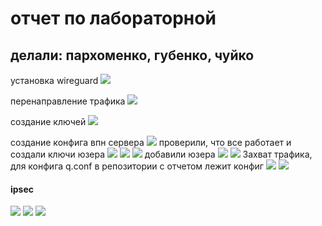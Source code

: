 # отчет по лабораторной

## делали: пархоменко, губенко, чуйко

установка wireguard
![](1.PNG)


перенаправление трафика
![](2.PNG)

создание ключей
![](3.PNG)

создание конфига впн сервера
![](4.PNG)
проверили, что все работает и создали ключи юзера
![](5.PNG)
![](6.PNG)
![](7.PNG)
добавили юзера 
![](8.PNG)
![](9.PNG)
Захват трафика, для конфига q.conf в репозитории с отчетом лежит конфиг 
![](10.PNG)
![](11.PNG)

#### ipsec
![](12.PNG)
![](13.PNG)
![](14.PNG)
